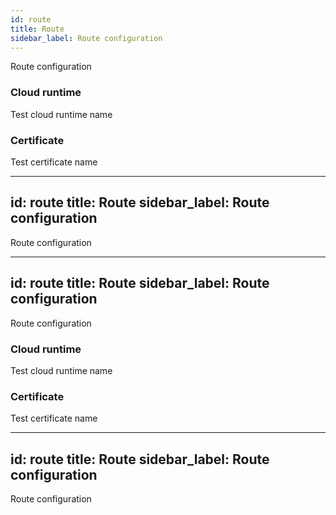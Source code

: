 ```yaml
---
id: route
title: Route
sidebar_label: Route configuration
---
```


Route configuration

### Cloud runtime
Test cloud runtime name

### Certificate
Test certificate name

---
id: route
title: Route
sidebar_label: Route configuration
---

Route configuration

---
id: route
title: Route
sidebar_label: Route configuration
---

Route configuration

### Cloud runtime
Test cloud runtime name

### Certificate
Test certificate name

---
id: route
title: Route
sidebar_label: Route configuration
---

Route configuration

